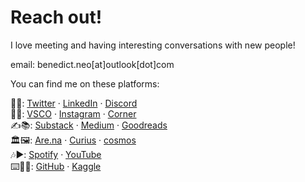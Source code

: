 # Reach out!

I love meeting and having interesting conversations with new people!

email: benedict.neo[at]outlook[dot]com

You can find me on these platforms:

💬📲: [Twitter](https://twitter.com/benxneo) · [LinkedIn](https://www.linkedin.com/in/benedictneo/) · [Discord](https://discordapp.com/users/576297282710798357)  
🤳📸: [VSCO](https://vsco.co/benxneo/gallery) · [Instagram](https://www.instagram.com/benthesaint/) · [Corner](https://www.corner.inc/benedict)  
✍️📚: [Substack](https://substack.com/@bneo) · [Medium](https://benedictxneo.medium.com/) · [Goodreads](https://goodreads.com/bneo)  
🏛️🖼️: [Are.na](https://www.are.na/benedict-neo) · [Curius](https://curius.app/benedict-neo) · [cosmos](https://www.cosmos.so/benedictneo)  
🎶▶️: [Spotify](https://open.spotify.com/user/31w6rspp4fe5ihwoimt4of5tcwiu) · [YouTube](http://www.youtube.com/@benxneo)  
⌨️👨‍💻: [GitHub](https://github.com/benthecoder) · [Kaggle](https://www.kaggle.com/benthecoder/competitions)
